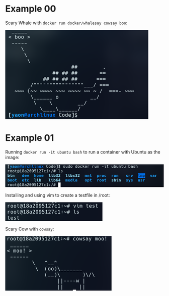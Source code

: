 # Example 00

Scary Whale with `docker run docker/whalesay cowsay boo`:

![Scary Whale](./images/whalesay.png)

# Example 01

Running `docker run -it ubuntu bash` to run a container with Ubuntu as the image:

![Ubuntu container](./images/Ubuntu-container.png)

Installing and using vim to create a testfile in /root:

![vim testfile](./images/vim-testfile.png)

Scary Cow with `cowsay`:

![Scary Cow](./images/cowsay.png)
